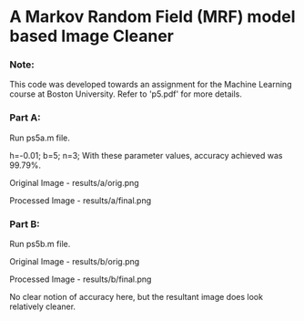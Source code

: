 
# A Markov Random Field (MRF) model based Image Cleaner

### Note:
This code was developed towards an assignment for the Machine Learning course at Boston University. Refer to 'p5.pdf' for more details.

### Part A: 

Run ps5a.m file. 

h=-0.01; b=5; n=3; With these parameter values, accuracy achieved was 99.79%.

Original Image - results/a/orig.png

Processed Image - results/a/final.png

### Part B: 

Run ps5b.m file. 

Original Image - results/b/orig.png 

Processed Image - results/b/final.png 

No clear notion of accuracy here, but the resultant image does look relatively cleaner.
